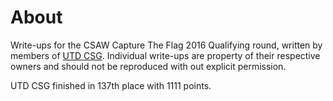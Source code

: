 # About

Write-ups for the CSAW Capture The Flag 2016 Qualifying round, written by members
of [UTD CSG](https://csg.utdallas.edu/). Individual write-ups are property of their
respective owners and should not be reproduced with out explicit permission.

UTD CSG finished in 137th place with 1111 points.
